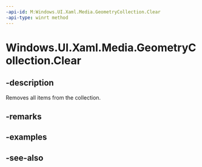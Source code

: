 ```yaml
---
-api-id: M:Windows.UI.Xaml.Media.GeometryCollection.Clear
-api-type: winrt method
---
```


<!-- Method syntax
public void Clear()
-->

# Windows.UI.Xaml.Media.GeometryCollection.Clear

## -description
Removes all items from the collection.



## -remarks


## -examples

## -see-also
